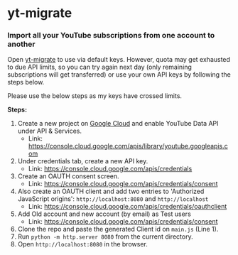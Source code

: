 # yt-migrate
### Import all your YouTube subscriptions from one account to another

Open [yt-migrate](https://raj-khare.github.io/yt-migrate/) to use via default keys. However, quota may get exhausted to due API limits, so you can try again next day (only remaining subscriptions will get transferred) or use your own API keys by following the steps below. 

Please use the below steps as my keys have crossed limits.

**Steps:**

1. Create a new project on [Google Cloud](http://console.cloud.google.com) and enable YouTube Data API under API & Services.
   - Link: https://console.cloud.google.com/apis/library/youtube.googleapis.com
2. Under credentials tab, create a new API key.
   - Link: https://console.cloud.google.com/apis/credentials
3. Create an OAUTH consent screen.
   - Link: https://console.cloud.google.com/apis/credentials/consent
4. Also create an OAUTH client and add two entries to 'Authorized JavaScript origins': `http://localhost:8080` and `http://localhost`
    - Link: https://console.cloud.google.com/apis/credentials/oauthclient
5. Add Old account and new account (by email) as Test users
    - Link: https://console.cloud.google.com/apis/credentials/consent
5. Clone the repo and paste the generated Client id on `main.js` (Line 1).
6. Run `python -m http.server 8080` from the current directory.
7. Open `http://localhost:8080` in the browser.
